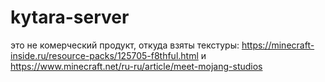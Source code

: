 # kytara-server
это не комерческий продукт, откуда взяты текстуры: https://minecraft-inside.ru/resource-packs/125705-f8thful.html и https://www.minecraft.net/ru-ru/article/meet-mojang-studios
